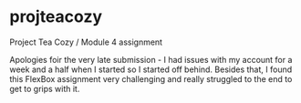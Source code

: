 # projteacozy
Project Tea Cozy / Module 4 assignment

Apologies foir the very late submission - I had issues with my account for a week and a half when I started so I started off behind. 
Besides that, I found this FlexBox assignment very challenging and really struggled to the end to get to grips with it. 
